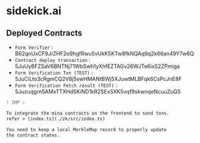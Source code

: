 # sidekick.ai

## Deployed Contracts

- `Form Verifier` : B62qnUxCF9JrZHF2o9hgfRwu5vUkK5KTw8fkNQAq9q2k66an49Y7w6Q
- `Contract deploy transaction` : 5JuUyBFZSaV6BNTNj71WbSwh1yXhfEZTAGv26WJTe6ixS2ZPmiga
- `Form Verification Txn (TEST)` : 5JuCiLto3cRgmCQ2V8j5swHMANtBWj5XJuwtMLBFqk6CsPcJnE8F
- `Form Verification Fetch result (TEST)` : 5Juzuqgrn5AMxTTXHdSKiND1kR2SExSXK5vqf9skwnqeNcuuZuQS

```diff
! IMP ⚠️

To integrate the mina contracts on the frontend to send txns.
refer > [index.ts](./zk/src/index.ts)

You need to keep a local MerkleMap record to properly update
the contract states.
```
